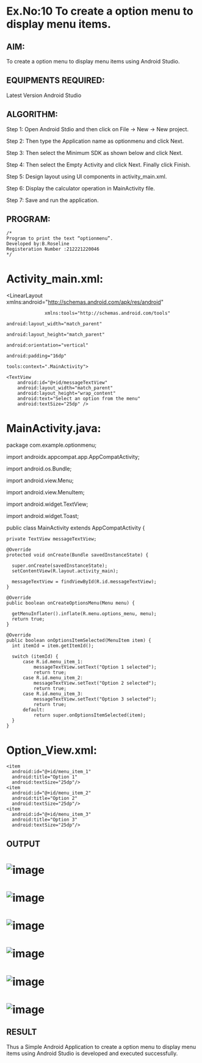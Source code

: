 # Ex.No:10 To create a option menu to display menu items.


## AIM:

To create a option menu to display menu items using Android Studio.

## EQUIPMENTS REQUIRED:

Latest Version Android Studio

## ALGORITHM:
Step 1: Open Android Stdio and then click on File -> New -> New project.

Step 2: Then type the Application name as optionmenu and click Next.

Step 3: Then select the Minimum SDK as shown below and click Next.

Step 4: Then select the Empty Activity and click Next. Finally click Finish.

Step 5: Design layout using UI components in activity_main.xml.

Step 6: Display the calculator operation in MainActivity file.

Step 7: Save and run the application.


## PROGRAM:
```
/*
Program to print the text “optionmenu”.
Developed by:B.Roseline
Registeration Number :212221220046
*/
```
# Activity_main.xml:
<LinearLayout xmlns:android="http://schemas.android.com/apk/res/android"
```
              xmlns:tools="http://schemas.android.com/tools"
          
android:layout_width="match_parent"
          
android:layout_height="match_parent"
          
android:orientation="vertical"
          
android:padding="16dp"
          
tools:context=".MainActivity">

<TextView
    android:id="@+id/messageTextView"
    android:layout_width="match_parent"
    android:layout_height="wrap_content"
    android:text="Select an option from the menu"
    android:textSize="25dp" />
  ```
  # MainActivity.java:
  package com.example.optionmenu;

import androidx.appcompat.app.AppCompatActivity;

import android.os.Bundle;

import android.view.Menu;

import android.view.MenuItem;

import android.widget.TextView;

import android.widget.Toast;

public class MainActivity extends AppCompatActivity {
  ```
  private TextView messageTextView;

@Override
protected void onCreate(Bundle savedInstanceState) {

    super.onCreate(savedInstanceState);
    setContentView(R.layout.activity_main);

    messageTextView = findViewById(R.id.messageTextView);
}

@Override
public boolean onCreateOptionsMenu(Menu menu) {

    getMenuInflater().inflate(R.menu.options_menu, menu);
    return true;
}

@Override
public boolean onOptionsItemSelected(MenuItem item) {
    int itemId = item.getItemId();

    switch (itemId) {
        case R.id.menu_item_1:
            messageTextView.setText("Option 1 selected");
            return true;
        case R.id.menu_item_2:
            messageTextView.setText("Option 2 selected");
            return true;
        case R.id.menu_item_3:
            messageTextView.setText("Option 3 selected");
            return true;
        default:
            return super.onOptionsItemSelected(item);
    }
}
  ```
  # Option_View.xml:
  ```
  <item
    android:id="@+id/menu_item_1"
    android:title="Option 1"
    android:textSize="25dp"/>
<item
    android:id="@+id/menu_item_2"
    android:title="Option 2"
    android:textSize="25dp"/>
<item
    android:id="@+id/menu_item_3"
    android:title="Option 3"
    android:textSize="25dp"/>
  ```
  
## OUTPUT

# ![image](https://github.com/Roselineb/Mobile-Application-Development/assets/128909895/feffc18e-7b58-4534-9a52-77385e76d238)
# ![image](https://github.com/Roselineb/Mobile-Application-Development/assets/128909895/f3d7be88-c44d-417a-b7a5-2be3d70b36e8)
# ![image](https://github.com/Roselineb/Mobile-Application-Development/assets/128909895/784c3f3b-e0b8-4e8c-912a-5471a057d981)
# ![image](https://github.com/Roselineb/Mobile-Application-Development/assets/128909895/d3b81058-ab21-4cc2-8553-4a71b1257b68)
# ![image](https://github.com/Roselineb/Mobile-Application-Development/assets/128909895/1f2d90e9-88eb-4c2c-98bb-0aa675479bec)
# ![image](https://github.com/Roselineb/Mobile-Application-Development/assets/128909895/30ff0c46-2ecc-48f7-86a6-7ff5b04cfccf)



## RESULT
Thus a Simple Android Application to create a option menu to display menu items using Android Studio is developed and executed successfully.



